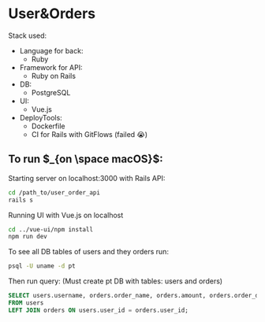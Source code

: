 # User&Orders
Stack used: 
- Language for back:
  - Ruby
- Framework for API:
  - Ruby on Rails
- DB:
  - PostgreSQL 
- UI:
  - Vue.js
- DeployTools:
  - Dockerfile 
  - CI for Rails with GitFlows (failed 😭)

## To run $_{on  \space macOS}$:
Starting server on localhost:3000 with Rails API: 
```zsh
cd /path_to/user_order_api
rails s 
```

Running UI with Vue.js on localhost 
```zsh
cd ../vue-ui/npm install  
npm run dev  
```

To see all DB tables of users and they orders run:

```zsh
psql -U uname -d pt
```

Then run query: (Must create pt DB with tables: users and orders)
```SQL
SELECT users.username, orders.order_name, orders.amount, orders.order_date
FROM users
LEFT JOIN orders ON users.user_id = orders.user_id;
```
